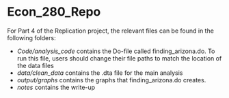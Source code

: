 # Econ_280_Repo

For Part 4 of the Replication project, the relevant files can be found in the following folders: 
- *Code/analysis_code* contains the Do-file called finding_arizona.do. To run this file, users should change their file paths to match the location of the data files
- *data/clean_data* contains the .dta file for the main analysis 
- *output/graphs* contains the graphs that finding_arizona.do creates.
- *notes* contains the write-up
